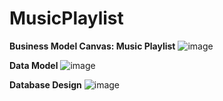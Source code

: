 # MusicPlaylist

**Business Model Canvas: Music Playlist**
![image](https://github.com/user-attachments/assets/3aa1ad3c-95d5-4dab-bbda-24abc104b1d7)


**Data Model**
![image](https://github.com/user-attachments/assets/ea8f6fde-b4f4-41d3-aed9-da32c1c5da53)


**Database Design**
![image](https://github.com/user-attachments/assets/b1493ef9-23a8-41b6-9d03-a1c177d63027)



